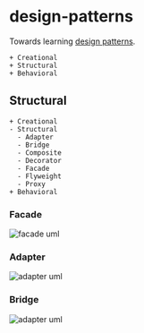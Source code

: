 # design-patterns
Towards learning [design patterns](https://en.wikipedia.org/wiki/Design_Patterns). 

```
+ Creational
+ Structural
+ Behavioral
```

## Structural

```
+ Creational
- Structural
  - Adapter
  - Bridge
  - Composite
  - Decorator
  - Facade
  - Flyweight
  - Proxy
+ Behavioral
```

### Facade
 
![facade uml](https://www.plantuml.com/plantuml/proxy?cache=no&src=https://raw.githubusercontent.com/ghasimi/design-patterns/main/uml/facade.txt)

### Adapter

![adapter uml](https://www.plantuml.com/plantuml/proxy?cache=no&src=https://raw.githubusercontent.com/ghasimi/design-patterns/main/uml/adapter.txt)

### Bridge

![adapter uml](https://www.plantuml.com/plantuml/proxy?cache=no&src=https://raw.githubusercontent.com/ghasimi/design-patterns/main/uml/bridge.txt)

